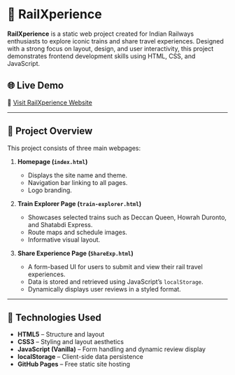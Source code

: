 # 🚆 RailXperience

**RailXperience** is a static web project created for Indian Railways enthusiasts to explore iconic trains and share travel experiences. Designed with a strong focus on layout, design, and user interactivity, this project demonstrates frontend development skills using HTML, CSS, and JavaScript.

## 🌐 Live Demo

🔗 [Visit RailXperience Website](https://amit-065.github.io/RailXperience)

---

## 📌 Project Overview

This project consists of three main webpages:

1. **Homepage (`index.html`)**
   - Displays the site name and theme.
   - Navigation bar linking to all pages.
   - Logo branding.

2. **Train Explorer Page (`train-explorer.html`)**
   - Showcases selected trains such as Deccan Queen, Howrah Duronto, and Shatabdi Express.
   - Route maps and schedule images.
   - Informative visual layout.

3. **Share Experience Page (`ShareExp.html`)**
   - A form-based UI for users to submit and view their rail travel experiences.
   - Data is stored and retrieved using JavaScript’s `localStorage`.
   - Dynamically displays user reviews in a styled format.

---

## 🧰 Technologies Used

- **HTML5** – Structure and layout
- **CSS3** – Styling and layout aesthetics
- **JavaScript (Vanilla)** – Form handling and dynamic review display
- **localStorage** – Client-side data persistence
- **GitHub Pages** – Free static site hosting


